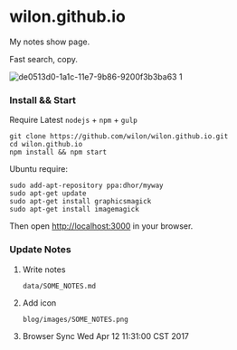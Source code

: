 
# wilon.github.io

My notes show page.

Fast search, copy.

![de0513d0-1a1c-11e7-9b86-9200f3b3ba63 1](https://cloud.githubusercontent.com/assets/7512755/24697169/bc5ab936-1a1e-11e7-91f4-9c449892e51c.gif)


### Install && Start

Require Latest `nodejs` + `npm` + `gulp`

```shell
git clone https://github.com/wilon/wilon.github.io.git
cd wilon.github.io
npm install && npm start
```

Ubuntu require:

```shell
sudo add-apt-repository ppa:dhor/myway
sudo apt-get update
sudo apt-get install graphicsmagick
sudo apt-get install imagemagick
```

Then open [http://localhost:3000](http://localhost:3000) in your browser.

### Update Notes

1. Write notes

    `data/SOME_NOTES.md`

2. Add icon

    `blog/images/SOME_NOTES.png`

3. Browser Sync
Wed Apr 12 11:31:00 CST 2017
